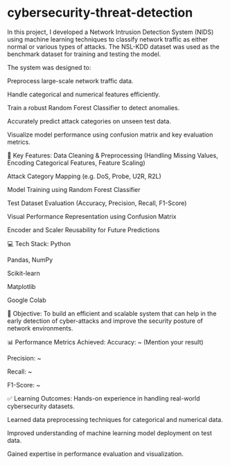# cybersecurity-threat-detection
In this project, I developed a Network Intrusion Detection System (NIDS) using machine learning techniques to classify network traffic as either normal or various types of attacks. The NSL-KDD dataset was used as the benchmark dataset for training and testing the model.

The system was designed to:

Preprocess large-scale network traffic data.

Handle categorical and numerical features efficiently.

Train a robust Random Forest Classifier to detect anomalies.

Accurately predict attack categories on unseen test data.

Visualize model performance using confusion matrix and key evaluation metrics.

🔧 Key Features:
Data Cleaning & Preprocessing (Handling Missing Values, Encoding Categorical Features, Feature Scaling)

Attack Category Mapping (e.g. DoS, Probe, U2R, R2L)

Model Training using Random Forest Classifier

Test Dataset Evaluation (Accuracy, Precision, Recall, F1-Score)

Visual Performance Representation using Confusion Matrix

Encoder and Scaler Reusability for Future Predictions

💻 Tech Stack:
Python

Pandas, NumPy

Scikit-learn

Matplotlib

Google Colab

🎯 Objective:
To build an efficient and scalable system that can help in the early detection of cyber-attacks and improve the security posture of network environments.

📊 Performance Metrics Achieved:
Accuracy: ~ (Mention your result)

Precision: ~

Recall: ~

F1-Score: ~

✅ Learning Outcomes:
Hands-on experience in handling real-world cybersecurity datasets.

Learned data preprocessing techniques for categorical and numerical data.

Improved understanding of machine learning model deployment on test data.

Gained expertise in performance evaluation and visualization.
